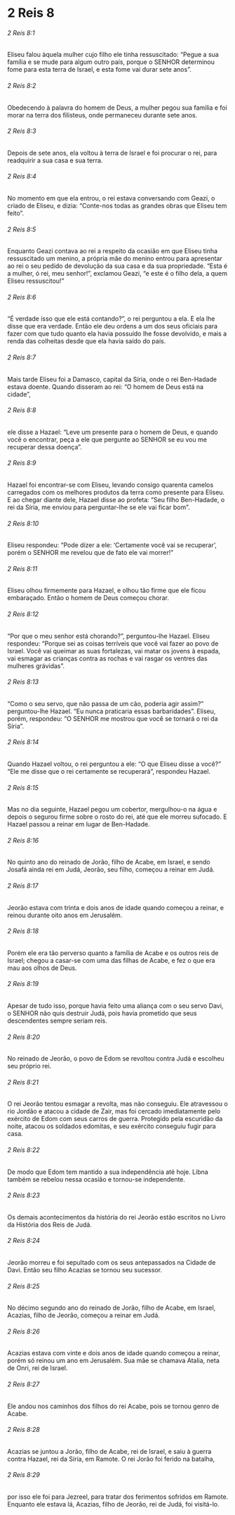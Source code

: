 # 2 Reis 8

###### 2 Reis 8:1

Eliseu falou àquela mulher cujo filho ele tinha ressuscitado: “Pegue a sua família e se mude para algum outro país, porque o SENHOR determinou fome para esta terra de Israel, e esta fome vai durar sete anos”.

###### 2 Reis 8:2

Obedecendo à palavra do homem de Deus, a mulher pegou sua família e foi morar na terra dos filisteus, onde permaneceu durante sete anos.

###### 2 Reis 8:3

Depois de sete anos, ela voltou à terra de Israel e foi procurar o rei, para readquirir a sua casa e sua terra.

###### 2 Reis 8:4

No momento em que ela entrou, o rei estava conversando com Geazi, o criado de Eliseu, e dizia: “Conte-nos todas as grandes obras que Eliseu tem feito”.

###### 2 Reis 8:5

Enquanto Geazi contava ao rei a respeito da ocasião em que Eliseu tinha ressuscitado um menino, a própria mãe do menino entrou para apresentar ao rei o seu pedido de devolução da sua casa e da sua propriedade. “Esta é a mulher, ó rei, meu senhor!”, exclamou Geazi, “e este é o filho dela, a quem Eliseu ressuscitou!”

###### 2 Reis 8:6

“É verdade isso que ele está contando?”, o rei perguntou a ela. E ela lhe disse que era verdade. Então ele deu ordens a um dos seus oficiais para fazer com que tudo quanto ela havia possuído lhe fosse devolvido, e mais a renda das colheitas desde que ela havia saído do país.

###### 2 Reis 8:7

Mais tarde Eliseu foi a Damasco, capital da Síria, onde o rei Ben-Hadade estava doente. Quando disseram ao rei: “O homem de Deus está na cidade”,

###### 2 Reis 8:8

ele disse a Hazael: “Leve um presente para o homem de Deus, e quando você o encontrar, peça a ele que pergunte ao SENHOR se eu vou me recuperar dessa doença”.

###### 2 Reis 8:9

Hazael foi encontrar-se com Eliseu, levando consigo quarenta camelos carregados com os melhores produtos da terra como presente para Eliseu. E ao chegar diante dele, Hazael disse ao profeta: “Seu filho Ben-Hadade, o rei da Síria, me enviou para perguntar-lhe se ele vai ficar bom”.

###### 2 Reis 8:10

Eliseu respondeu: “Pode dizer a ele: ‘Certamente você vai se recuperar’, porém o SENHOR me revelou que de fato ele vai morrer!”

###### 2 Reis 8:11

Eliseu olhou firmemente para Hazael, e olhou tão firme que ele ficou embaraçado. Então o homem de Deus começou chorar.

###### 2 Reis 8:12

“Por que o meu senhor está chorando?”, perguntou-lhe Hazael. Eliseu respondeu: “Porque sei as coisas terríveis que você vai fazer ao povo de Israel. Você vai queimar as suas fortalezas, vai matar os jovens à espada, vai esmagar as crianças contra as rochas e vai rasgar os ventres das mulheres grávidas”.

###### 2 Reis 8:13

“Como o seu servo, que não passa de um cão, poderia agir assim?” perguntou-lhe Hazael. “Eu nunca praticaria essas barbaridades”. Eliseu, porém, respondeu: “O SENHOR me mostrou que você se tornará o rei da Síria”.

###### 2 Reis 8:14

Quando Hazael voltou, o rei perguntou a ele: “O que Eliseu disse a você?” “Ele me disse que o rei certamente se recuperará”, respondeu Hazael.

###### 2 Reis 8:15

Mas no dia seguinte, Hazael pegou um cobertor, mergulhou-o na água e depois o segurou firme sobre o rosto do rei, até que ele morreu sufocado. E Hazael passou a reinar em lugar de Ben-Hadade.

###### 2 Reis 8:16

No quinto ano do reinado de Jorão, filho de Acabe, em Israel, e sendo Josafá ainda rei em Judá, Jeorão, seu filho, começou a reinar em Judá.

###### 2 Reis 8:17

Jeorão estava com trinta e dois anos de idade quando começou a reinar, e reinou durante oito anos em Jerusalém.

###### 2 Reis 8:18

Porém ele era tão perverso quanto a família de Acabe e os outros reis de Israel; chegou a casar-se com uma das filhas de Acabe, e fez o que era mau aos olhos de Deus.

###### 2 Reis 8:19

Apesar de tudo isso, porque havia feito uma aliança com o seu servo Davi, o SENHOR não quis destruir Judá, pois havia prometido que seus descendentes sempre seriam reis.

###### 2 Reis 8:20

No reinado de Jeorão, o povo de Edom se revoltou contra Judá e escolheu seu próprio rei.

###### 2 Reis 8:21

O rei Jeorão tentou esmagar a revolta, mas não conseguiu. Ele atravessou o rio Jordão e atacou a cidade de Zair, mas foi cercado imediatamente pelo exército de Edom com seus carros de guerra. Protegido pela escuridão da noite, atacou os soldados edomitas, e seu exército conseguiu fugir para casa.

###### 2 Reis 8:22

De modo que Edom tem mantido a sua independência até hoje. Libna também se rebelou nessa ocasião e tornou-se independente.

###### 2 Reis 8:23

Os demais acontecimentos da história do rei Jeorão estão escritos no Livro da História dos Reis de Judá.

###### 2 Reis 8:24

Jeorão morreu e foi sepultado com os seus antepassados na Cidade de Davi. Então seu filho Acazias se tornou seu sucessor.

###### 2 Reis 8:25

No décimo segundo ano do reinado de Jorão, filho de Acabe, em Israel, Acazias, filho de Jeorão, começou a reinar em Judá.

###### 2 Reis 8:26

Acazias estava com vinte e dois anos de idade quando começou a reinar, porém só reinou um ano em Jerusalém. Sua mãe se chamava Atalia, neta de Onri, rei de Israel.

###### 2 Reis 8:27

Ele andou nos caminhos dos filhos do rei Acabe, pois se tornou genro de Acabe.

###### 2 Reis 8:28

Acazias se juntou a Jorão, filho de Acabe, rei de Israel, e saiu à guerra contra Hazael, rei da Síria, em Ramote. O rei Jorão foi ferido na batalha,

###### 2 Reis 8:29

por isso ele foi para Jezreel, para tratar dos ferimentos sofridos em Ramote. Enquanto ele estava lá, Acazias, filho de Jeorão, rei de Judá, foi visitá-lo.

